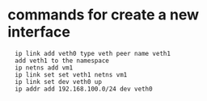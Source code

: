 # commands for create a new interface
```
  ip link add veth0 type veth peer name veth1
  add veth1 to the namespace
  ip netns add vm1
  ip link set set veth1 netns vm1
  ip link set dev veth0 up
  ip addr add 192.168.100.0/24 dev veth0
```
  
  
  

  

  
